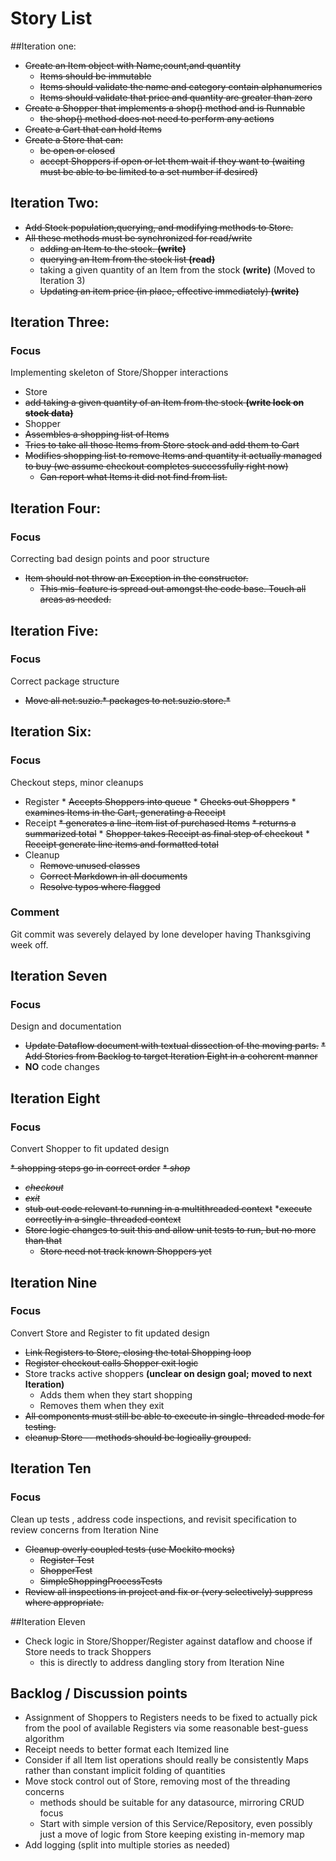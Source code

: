 # Story List
##Iteration one:

* ~~Create an Item object with Name,count,and quantity~~
   * ~~Items should be immutable~~
   * ~~Items should validate the name and category contain alphanumerics~~
   * ~~Items should validate that price and quantity are greater than zero~~
* ~~Create a Shopper that implements a shop() method and is Runnable~~
   * ~~the shop() method does not need to perform any actions~~
* ~~Create a Cart that can hold Items~~
* ~~Create a Store that can:~~
   * ~~be open or closed~~
   * ~~accept Shoppers if open or let them wait if they want to (waiting must be able to be limited to a set number if desired)~~
 
## Iteration Two:

* ~~Add Stock population,querying, and modifying methods to Store.~~
* ~~All these methods must be synchronized for read/write~~
    * ~~adding an Item to the stock. **(write)**~~
    * ~~querying an Item from the stock list **(read)**~~
    * taking a given quantity of an Item from the stock **(write)** (Moved to Iteration 3)
    * ~~Updating an item price (in place, effective immediately) **(write)**~~
   
## Iteration Three:
### Focus

Implementing skeleton of Store/Shopper interactions

* Store
 * ~~add taking a given quantity of an Item from the stock **(write lock on stock data)**~~
* Shopper
 * ~~Assembles a shopping list of Items~~
 * ~~Tries to take all those Items from Store stock and add them to Cart~~
 * ~~Modifies shopping list to remove Items and quantity it actually managed to buy (we assume checkout completes successfully right now)~~
   * ~~Can report what Items it did not find from list.~~
 
## Iteration Four:
### Focus

Correcting bad design points and poor structure

* ~~Item should not throw an Exception in the constructor.~~
   * ~~This mis-feature is spread out amongst the code base.  Touch all areas as needed.~~
  
   
## Iteration Five:
### Focus
 
 Correct package structure
 
 * ~~Move all net.suzio.* packages to net.suzio.store.*~~
 
## Iteration Six:
### Focus
Checkout steps, minor cleanups
 
* Register
      * ~~Accepts Shoppers into queue~~
      * ~~Checks out Shoppers~~
      * ~~examines Items in the Cart, generating a Receipt~~
* Receipt
      ~~* generates a line-item list of purchased Items~~
      ~~* returns a summarized total~~
      * ~~Shopper takes Receipt as final step of checkout~~
      * ~~Receipt generate line items and formatted total~~
* Cleanup
    * ~~Remove unused classes~~
    * ~~Correct Markdown in all documents~~
    * ~~Resolve typos where flagged~~

### Comment

Git commit was severely delayed by lone developer having Thanksgiving week off. 

## Iteration Seven
### Focus

Design and documentation

* ~~Update Dataflow document with textual dissection of the moving parts.~~
 ~~* Add Stories from Backlog to target Iteration Eight in a coherent manner~~
* __NO__ code changes

## Iteration Eight

### Focus

Convert Shopper to fit updated design

~~* shopping steps go in correct order~~
   ~~* _shop_~~
   * ~~_checkout_~~
   * ~~_exit_~~
* ~~stub out code relevant to running in a multithreaded context~~
*~~execute correctly in a single-threaded context~~
* ~~Store logic changes to suit this and allow unit tests to run, but no more than that~~
   * ~~Store need not track known Shoppers yet~~

## Iteration Nine

### Focus

Convert Store and Register to fit updated design

* ~~Link Registers to Store, closing the total Shopping loop~~
* ~~Register checkout calls Shopper exit logic~~
* Store tracks active shoppers __(unclear on design goal; moved to next Iteration)__
   * Adds them when they start shopping
   * Removes them when they exit
* ~~All components must still be able to execute in single-threaded mode for testing.~~
* ~~cleanup Store -- methods should be logically grouped.~~

## Iteration Ten
### Focus

Clean up tests , address code inspections, and revisit specification to review concerns from Iteration Nine

* ~~Cleanup overly coupled tests (use Mockito mocks)~~
   * ~~Register Test~~
   * ~~ShopperTest~~
   * ~~SimpleShoppingProcessTests~~
* ~~Review all inspections in project and fix or (very selectively) suppress where appropriate.~~

##Iteration Eleven
* Check logic in Store/Shopper/Register against dataflow and choose if Store 
  needs to track Shoppers
   * this is directly to address dangling story from Iteration Nine

 
## Backlog / Discussion points
* Assignment of Shoppers to Registers needs to be fixed to actually pick from 
  the pool of available Registers via some reasonable best-guess algorithm
* Receipt needs to better format each Itemized line 
* Consider if all Item list operations should really be consistently Maps rather than 
   constant implicit folding of quantities 
* Move stock control out of Store, removing most of the threading concerns
     * methods should be suitable for any datasource, mirroring CRUD focus
     * Start with simple version of this Service/Repository, even possibly just a move of logic from Store keeping existing in-memory map
* Add logging (split into multiple stories as needed)
  
